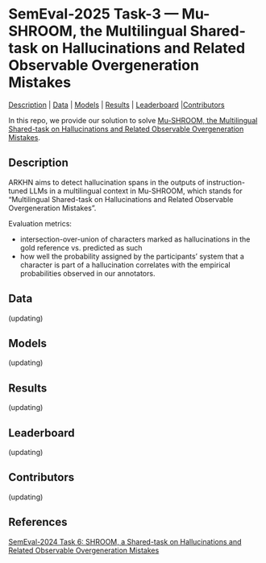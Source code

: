 # SemEval-2025 Task-3 — Mu-SHROOM, the Multilingual Shared-task on Hallucinations and Related Observable Overgeneration Mistakes

[Description](#description) | [Data](#data) | [Models](#models) | [Results](#results) |
[Leaderboard](#leaderboard) |[Contributors](#contributors)

In this repo, we provide our solution to solve
[Mu-SHROOM, the Multilingual Shared-task on Hallucinations and Related Observable Overgeneration Mistakes](https://helsinki-nlp.github.io/shroom/).

## Description

ARKHN aims to detect hallucination spans in the outputs of instruction-tuned LLMs in a multilingual
context in Mu-SHROOM, which stands for “Multilingual Shared-task on Hallucinations and Related
Observable Overgeneration Mistakes”.

Evaluation metrics:

- intersection-over-union of characters marked as hallucinations in the gold reference vs. predicted
  as such
- how well the probability assigned by the participants’ system that a character is part of a
  hallucination correlates with the empirical probabilities observed in our annotators.

## Data

(updating)

## Models

(updating)

## Results

(updating)

## Leaderboard

(updating)

## Contributors

(updating)

## References
[SemEval-2024 Task 6: SHROOM, a Shared-task on Hallucinations and
Related Observable Overgeneration Mistakes](https://aclanthology.org/2024.semeval-1.273.pdf)